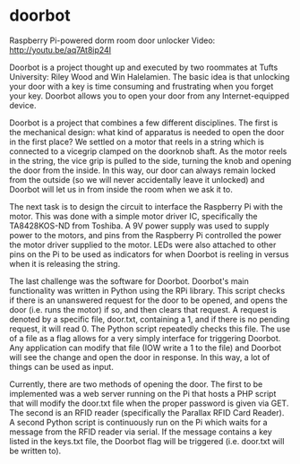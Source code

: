 doorbot
=======
Raspberry Pi-powered dorm room door unlocker
Video: http://youtu.be/aq7At8ip24I

Doorbot is a project thought up and executed by two roommates at Tufts University: Riley Wood and Win Halelamien.
The basic idea is that unlocking your door with a key is time consuming and frustrating when you forget your key.
Doorbot allows you to open your door from any Internet-equipped device.

Doorbot is a project that combines a few different disciplines.
The first is the mechanical design: what kind of apparatus is needed to open the door in the first place?
We settled on a motor that reels in a string which is connected to a vicegrip clamped on the doorknob shaft.
As the motor reels in the string, the vice grip is pulled to the side, turning the knob and opening the door from the inside.
In this way, our door can always remain locked from the outside (so we will never accidentally leave it unlocked)
and Doorbot will let us in from inside the room when we ask it to.

The next task is to design the circuit to interface the Raspberry Pi with the motor.
This was done with a simple motor driver IC, specifically the TA8428KOS-ND from Toshiba.
A 9V power supply was used to supply power to the motors, and pins from the Raspberry Pi
controlled the power the motor driver supplied to the motor.
LEDs were also attached to other pins on the Pi to be used as indicators for when
Doorbot is reeling in versus when it is releasing the string.

The last challenge was the software for Doorbot. Doorbot's main functionality was written
in Python using the RPi library. This script checks if there is an unanswered request
for the door to be opened, and opens the door (i.e. runs the motor) if so, and then clears
that request. A request is denoted by a specific file, door.txt, containing a 1, and if there
is no pending request, it will read 0. The Python script repeatedly checks this file.
The use of a file as a flag allows for a very simply interface for triggering Doorbot. Any
application can modify that file (IOW write a 1 to the file) and Doorbot will see the change
and open the door in response. In this way, a lot of things can be used as input.

Currently, there are two methods of opening the door. The first to be implemented 
was a web server running on the Pi that hosts a PHP script that will modify the door.txt file
when the proper password is given via GET. The second is an RFID reader (specifically the
Parallax RFID Card Reader). A second Python script is continuously run on the Pi which waits
for a message from the RFID reader via serial. If the message contains a key listed in the keys.txt
file, the Doorbot flag will be triggered (i.e. door.txt will be written to).
